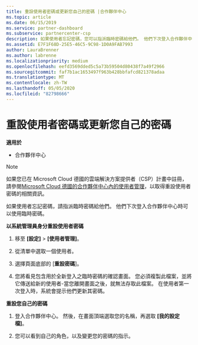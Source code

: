 ```yaml
---
title: 重設使用者密碼或更新您自己的密碼 |合作夥伴中心
ms.topic: article
ms.date: 06/15/2019
ms.service: partner-dashboard
ms.subservice: partnercenter-csp
description: 如果使用者忘記密碼，您可以指派臨時密碼給他們。 他們下次登入合作夥伴中心時可以使用臨時密碼。
ms.assetid: E7F1F68D-25E5-46C5-9C98-1D0A9FAB7993
author: LauraBrenner
ms.author: labrenne
ms.localizationpriority: medium
ms.openlocfilehash: eefd3569dded5c5a73b59504d80438f7a49f2966
ms.sourcegitcommit: faf7b1ac1653497f963b428bbfafcd821378adaa
ms.translationtype: MT
ms.contentlocale: zh-TW
ms.lasthandoff: 05/05/2020
ms.locfileid: "82798666"
---
```

# <a name="reset-a-user-password-or-update-your-own-password"></a>重設使用者密碼或更新您自己的密碼

**適用於**

-  合作夥伴中心
   
> [!NOTE]  
>  如果您已在 Microsoft Cloud 德國的雲端解決方案提供者（CSP）計畫中註冊，請參閱[Microsoft Cloud 德國的合作夥伴中心內的使用者管理](user-management-in-partner-center-for-microsoft-cloud-germany.md)，以取得重設使用者密碼的相關資訊。

如果使用者忘記密碼，請指派臨時密碼給他們。 他們下次登入合作夥伴中心時可以使用臨時密碼。

**以系統管理員身分重設使用者密碼**

1.  移至 **\[設定\]** &gt; **\[使用者管理\]**。
2.  從清單中選取一個使用者。

3.  選擇頁面底部的 [**重設密碼**]。

4.  您將看見包含用於全新登入之臨時密碼的確認畫面。 您必須複製此檔案，並將它傳送給新的使用者-當您離開畫面之後，就無法存取此檔案。 在使用者第一次登入時，系統會提示他們更新其密碼。

**重設您自己的密碼**

1.  登入合作夥伴中心。 然後，在畫面頂端選取您的名稱，再選取 **\[我的設定檔\]**。

2.  您可以看到自己的角色，以及變更您的密碼的指示。

 

 




